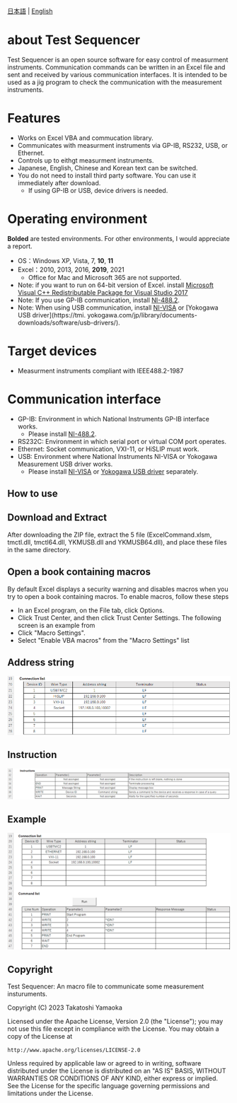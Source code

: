 [日本語](README.ja.md) | [English](README.md)

# about Test Sequencer
Test Sequencer is an open source software for easy control of measurment instruments. 
Communication commands can be written in an Excel file and sent and received by various communication interfaces. 
It is intended to be used as a jig program to check the communication with the measurement instruments. 

# Features
- Works on Excel VBA and commucation library. 
- Communicates with measurment instruments via GP-IB, RS232, USB, or Ethernet.
- Controls up to eithgt measurment instruments.
- Japanese, English, Chinese and Korean text can be switched.
- You do not need to install third party software. You can use it immediately after download.
  - If using GP-IB or USB, device drivers is needed.

# Operating environment
**Bolded** are tested environments. For other environments, I would appreciate a report.
- OS：Windows XP, Vista, 7, **10**, **11**
- Excel：2010, 2013, 2016, **2019**, 2021
  - Office for Mac and Microsoft 365 are not supported.
- Note: if you want to run on 64-bit version of Excel. install [Microsoft Visual C++ Redistributable Package for Visual Studio 2017](https://forest.watch.impress.co.jp/library/software/software_11538/) 
- Note: If you use GP-IB communication, install [NI-488.2](https://www.ni.com/ja-jp/support/downloads/drivers/download.ni-488-2.html).
- Note: When using USB communication, install [NI-VISA](https://www.ni.com/ja-jp/support/downloads/drivers/download.ni-visa.html) or [Yokogawa USB driver](https://tmi. yokogawa.com/jp/library/documents-downloads/software/usb-drivers/).

# Target devices
- Measurment instruments compliant with IEEE488.2-1987

# Communication interface
- GP-IB: Environment in which National Instruments GP-IB interface works.
  - Please install [NI-488.2](https://www.ni.com/ja-jp/support/downloads/drivers/download.ni-488-2.html).
- RS232C: Environment in which serial port or virtual COM port operates.
- Ethernet: Socket communication, VXI-11, or HiSLIP must work.
- USB: Environment where National Instruments NI-VISA or Yokogawa Measurement USB driver works.
  - Please install [NI-VISA](https://www.ni.com/ja-jp/support/downloads/drivers/download.ni-visa.html) or [Yokogawa USB driver](https://tmi.yokogawa.com/jp/library/documents-downloads/software/usb-drivers/) separately.

## How to use
## Download and Extract
After downloading the ZIP file, extract the 5 file (ExcelCommand.xlsm, tmctl.dll, tmctl64.dll, YKMUSB.dll and YKMUSB64.dll), and place these files in the same directory.

## Open a book containing macros
By default Excel displays a security warning and disables macros when you try to open a book containing macros. To enable macros, follow these steps

- In an Excel program, on the File tab, click Options.
- Click Trust Center, and then click Trust Center Settings. The following screen is an example from
- Click "Macro Settings".
- Select "Enable VBA macros" from the "Macro Settings" list

## Address string
![<img src="docs/101e.png">](docs/101e.png)

## Instruction
![<img src="docs/102e.png">](docs/102e.png)

## Example
![<img src="docs/103e.png">](docs/103e.png)

## Copyright
Test Sequencer: An macro file to communicate some measurement insturuments.

Copyright (C) 2023 Takatoshi Yamaoka

Licensed under the Apache License, Version 2.0 (the "License");
you may not use this file except in compliance with the License.
You may obtain a copy of the License at

    http://www.apache.org/licenses/LICENSE-2.0

Unless required by applicable law or agreed to in writing, software
distributed under the License is distributed on an "AS IS" BASIS,
WITHOUT WARRANTIES OR CONDITIONS OF ANY KIND, either express or implied.
See the License for the specific language governing permissions and
limitations under the License.
